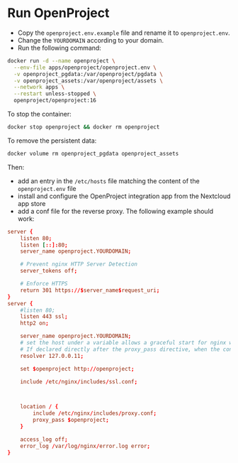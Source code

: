 # Run OpenProject

- Copy the `openproject.env.example` file and rename it to `openproject.env`.
- Change the `YOURDOMAIN` according to your domain.
- Run the following command:

```sh
docker run -d --name openproject \
  --env-file apps/openproject/openproject.env \
  -v openproject_pgdata:/var/openproject/pgdata \
  -v openproject_assets:/var/openproject/assets \
  --network apps \
  --restart unless-stopped \
  openproject/openproject:16
```

To stop the container:

```sh
docker stop openproject && docker rm openproject
```

To remove the persistent data:
```sh
docker volume rm openproject_pgdata openproject_assets
```

Then:
- add an entry in the `/etc/hosts` file matching the content of the `openproject.env` file
- install and configure the OpenProject integration app from the Nextcloud app store
- add a conf file for the reverse proxy. The following example should work:

```conf
server {
    listen 80;
    listen [::]:80;
    server_name openproject.YOURDOMAIN;

    # Prevent nginx HTTP Server Detection
    server_tokens off;

    # Enforce HTTPS
    return 301 https://$server_name$request_uri;
}
server {
    #listen 80;
    listen 443 ssl;
    http2 on;

    server_name openproject.YOURDOMAIN;
    # set the host under a variable allows a graceful start for nginx when the container is down.
    # If declared directly after the proxy_pass directive, when the container is down, nginx throws an error and refuses to start.
    resolver 127.0.0.11;

    set $openproject http://openproject;

    include /etc/nginx/includes/ssl.conf;



    location / {
        include /etc/nginx/includes/proxy.conf;
        proxy_pass $openproject;
    }

    access_log off;
    error_log /var/log/nginx/error.log error;
}

```
